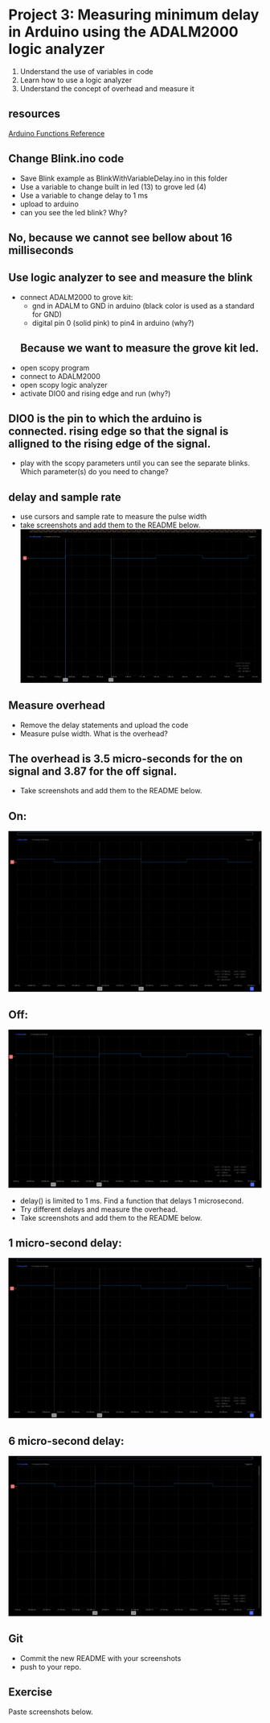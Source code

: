 # Project 3: Measuring minimum delay in Arduino using the ADALM2000 logic analyzer

1. Understand the use of variables in code
2. Learn how to use a logic analyzer
3. Understand the concept of overhead and measure it

## resources
[Arduino Functions Reference](https://www.arduino.cc/reference/en/)

## Change Blink.ino code
 - Save Blink example as BlinkWithVariableDelay.ino in this folder
 - Use a variable to change built in led (13) to grove led (4)
 - Use a variable to change delay to 1 ms 
 - upload to arduino
 - can you see the led blink? Why? 
 ## No, because we cannot see bellow about 16 milliseconds

## Use logic analyzer to see and measure the blink
 - connect ADALM2000 to grove kit: 
    - gnd in ADALM to GND in arduino (black color is used as a standard for GND)
    - digital pin 0 (solid pink) to pin4 in arduino (why?) 
    ## Because we want to measure the grove kit led.
 - open scopy program
 - connect to ADALM2000
 - open scopy logic analyzer
 - activate DIO0 and rising edge and run (why?) 
 ## DIO0 is the pin to which the arduino is connected. rising edge so that the signal is alligned to the rising edge of the signal.
 - play with the scopy parameters until you can see the separate blinks. Which parameter(s) do you need to change?
 ## delay and sample rate
 - use cursors and sample rate to measure the pulse width
 - take screenshots and add them to the README below.
![alt text](image.png)


## Measure overhead
 - Remove the delay statements and upload the code
 - Measure pulse width. What is the overhead? 
 ## The overhead is 3.5 micro-seconds for the on signal and 3.87 for the off signal.
 - Take screenshots and add them to the README below.
 ## On:
 ![alt text](image-3.png)
## Off:
![alt text](image-4.png)
 - delay() is limited to 1 ms. Find a function that delays 1 microsecond. 
 - Try different delays and measure the overhead.
 - Take screenshots and add them to the README below.
## 1 micro-second delay:
![alt text](image-5.png)
## 6 micro-second delay:
![alt text](image-6.png)

## Git
 - Commit the new README with your screenshots
 - push to your repo.

## Exercise
Paste screenshots below.

